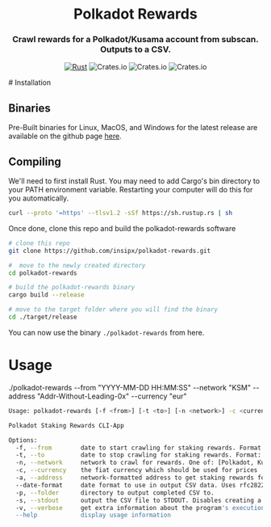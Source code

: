 <div align="center">

# Polkadot Rewards 
### Crawl rewards for a Polkadot/Kusama account from subscan. Outputs to a CSV.

</div>

<div align="center">
	
[![Rust](https://github.com/insipx/polkadot-rewards/actions/workflows/rust.yml/badge.svg)](https://github.com/insipx/polkadot-rewards/actions/workflows/rust.yml)
![Crates.io](https://img.shields.io/crates/v/polkadot-rewards)
![Crates.io](https://img.shields.io/crates/d/polkadot-rewards)
![Crates.io](https://img.shields.io/crates/l/polkadot-rewards)

</div>
# Installation

## Binaries
Pre-Built binaries for Linux, MacOS, and Windows for the latest release are available on the github page [here](https://github.com/insipx/polkadot-rewards/releases).

## Compiling 
We'll need to first install Rust. You may need to add Cargo's bin directory to your PATH environment variable. Restarting your computer will do this for you automatically.

```bash
curl --proto '=https' --tlsv1.2 -sSf https://sh.rustup.rs | sh
```

Once done, clone this repo and build the polkadot-rewards software

```bash
# clone this repo
git clone https://github.com/insipx/polkadot-rewards.git

#  move to the newly created directory
cd polkadot-rewards

# build the polkadot-rewards binary
cargo build --release

# move to the target folder where you will find the binary
cd ./target/release
```

You can now use the binary `./polkadot-rewards` from here.

# Usage

./polkadot-rewards --from "YYYY-MM-DD HH:MM:SS" --network "KSM" --address "Addr-Without-Leading-0x" --currency "eur"

```bash
Usage: polkadot-rewards [-f <from>] [-t <to>] [-n <network>] -c <currency> -a <address> [--date-format <date-format>] [-p <folder>] [-s] [-v]

Polkadot Staking Rewards CLI-App

Options:
  -f, --from        date to start crawling for staking rewards. Format: "YYY-MM-DD HH:MM:SS"
  -t, --to          date to stop crawling for staking rewards. Format: "YYY-MM-DD HH:MM:SS"
  -n, --network     network to crawl for rewards. One of: [Polkadot, Kusama, Moonriver, KSM, DOT, MOVR]
  -c, --currency    the fiat currency which should be used for prices
  -a, --address     network-formatted address to get staking rewards for.
  --date-format     date format to use in output CSV data. Uses rfc2822 by default.  EX: "%Y-%m-%d %H:%M:%S".
  -p, --folder      directory to output completed CSV to.
  -s, --stdout      output the CSV file to STDOUT. Disables creating a new file.
  -v, --verbose     get extra information about the program's execution.
  --help            display usage information
```
